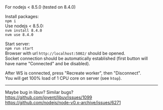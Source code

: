 For nodejs < 8.5.0 (tested on 8.4.0)

Install packages:  
 `npm i`  
Use nodejs < 8.5.0:  
 `nvm install 8.4.0`  
 `nvm use 8.4.0`

Start server:  
 `npm run start`  
Browser with url `http://localhost:5002/` should be opened.  
Socket connection should be automatically established (first button will have name "Connected" and be disabled).  

After WS is connected, press "Recreate worker", then "Disconnect".  
You will get 100% load of 1 CPU core on server (see `htop`).

----

Maybe bug in libuv? Similar bugs?  
https://github.com/joyent/libuv/issues/1099  
https://github.com/nodejs/node-v0.x-archive/issues/6271  
